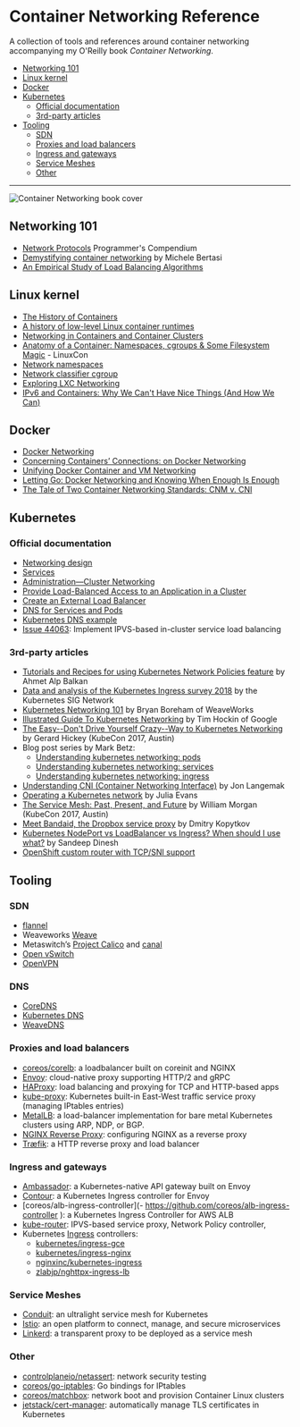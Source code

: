 # Container Networking Reference

A collection of tools and references around container networking accompanying my O'Reilly book _Container Networking_.

- [Networking 101](#networking-101)
- [Linux kernel](#linux-kernel)
- [Docker](#docker)
- [Kubernetes](#kubernetes)
  - [Official documentation](#official-documentation)
  - [3rd-party articles](#3rd-party-articles)
- [Tooling](#tooling)
  - [SDN](#sdn)
  - [Proxies and load balancers](#proxies-and-load-balancers)
  - [Ingress and gateways](#ingress-and-gateways)
  - [Service Meshes](#service-meshes)
  - [Other](#other)

---

![Container Networking book cover](img/cn-book.png)

## Networking 101

- [Network Protocols](https://www.destroyallsoftware.com/compendium/network-protocols?share_key=97d3ba4c24d21147) Programmer's Compendium
- [Demystifying container networking](http://blog.mbrt.it/2017-10-01-demystifying-container-networking/) by Michele Bertasi
- [An Empirical Study of Load Balancing Algorithms](http://liblb.com/learn.html)

## Linux kernel

- [The History of Containers](http://red.ht/1mCDpJU)
- [A history of low-level Linux container runtimes](https://opensource.com/article/18/1/history-low-level-container-runtimes)
- [Networking in Containers and Container Clusters](http://wiki.iptables.org/pablo/netdev0.1/papers/Networking-in-Containers-and-Container-Clusters.pdf)
- [Anatomy of a Container: Namespaces, cgroups & Some Filesystem Magic](http://bit.ly/1SAn4RU) - LinuxCon
- [Network namespaces](https://lwn.net/Articles/219794/)
- [Network classifier cgroup](https://www.kernel.org/doc/Documentation/cgroup-v1/net_cls.txt)
- [Exploring LXC Networking](http://bit.ly/1kMA2hE)
- [IPv6 and Containers: Why We Can't Have Nice Things (And How We Can)](https://www.youtube.com/watch?v=eF50OxZ5u4o)

## Docker

- [Docker Networking](http://bit.ly/1JXWf2R)
- [Concerning Containers’ Connections: on Docker Networking](http://bit.ly/1JXWfjl)
- [Unifying Docker Container and VM Networking](http://bit.ly/1JuCDs5)
- [Letting Go: Docker Networking and Knowing When Enough Is Enough](http://bit.ly/1TEXFVr)
- [The Tale of Two Container Networking Standards: CNM v. CNI](http://www.nuagenetworks.net/blog/container-networking-standards/)

## Kubernetes 

### Official documentation

- [Networking design](https://github.com/kubernetes/community/blob/master/contributors/design-proposals/network/networking.md)
- [Services](https://kubernetes.io/docs/concepts/services-networking/service/)
- [Administration—Cluster Networking](https://kubernetes.io/docs/concepts/cluster-administration/networking/)
- [Provide Load-Balanced Access to an Application in a Cluster](https://kubernetes.io/docs/tasks/access-application-cluster/load-balance-access-application-cluster/)
- [Create an External Load Balancer](https://kubernetes.io/docs/tasks/access-application-cluster/create-external-load-balancer/)
- [DNS for Services and Pods](https://kubernetes.io/docs/concepts/services-networking/dns-pod-service/)
- [Kubernetes DNS example](https://github.com/kubernetes/examples/blob/master/staging/cluster-dns/README.md)
- [Issue 44063](https://github.com/kubernetes/kubernetes/issues/44063): Implement IPVS-based in-cluster service load balancing

### 3rd-party articles

- [Tutorials and Recipes for using Kubernetes Network Policies feature](https://github.com/ahmetb/kubernetes-network-policy-recipes) by Ahmet Alp Balkan
- [Data and analysis of the Kubernetes Ingress survey 2018](https://github.com/bowei/k8s-ingress-survey-2018) by the Kubernetes SIG Network
- [Kubernetes Networking 101](https://www.slideshare.net/weaveworks/kubernetes-networking-78049891) by Bryan Boreham of WeaveWorks
- [Illustrated Guide To Kubernetes Networking](https://speakerdeck.com/thockin/illustrated-guide-to-kubernetes-networking) by Tim Hockin of Google
- [The Easy--Don't Drive Yourself Crazy--Way to Kubernetes Networking](https://www.youtube.com/watch?v=H5Zl_kDOwBU) by Gerard Hickey (KubeCon 2017, Austin) 
- Blog post series by Mark Betz:
  - [Understanding kubernetes networking: pods](https://medium.com/google-cloud/understanding-kubernetes-networking-pods-7117dd28727)
  - [Understanding kubernetes networking: services](https://medium.com/google-cloud/understanding-kubernetes-networking-services-f0cb48e4cc82)
  - [Understanding kubernetes networking: ingress](https://medium.com/google-cloud/understanding-kubernetes-networking-ingress-1bc341c84078)
- [Understanding CNI (Container Networking Interface)](http://www.dasblinkenlichten.com/understanding-cni-container-networking-interface/) by Jon Langemak
- [Operating a Kubernetes network](https://jvns.ca/blog/2017/10/10/operating-a-kubernetes-network/) by Julia Evans
- [The Service Mesh: Past, Present, and Future](https://www.youtube.com/watch?v=2trOvMUuLkk) by William Morgan (KubeCon 2017, Austin)
- [Meet Bandaid, the Dropbox service proxy](https://blogs.dropbox.com/tech/2018/03/meet-bandaid-the-dropbox-service-proxy/) by Dmitry Kopytkov
- [Kubernetes NodePort vs LoadBalancer vs Ingress? When should I use what?](https://medium.com/google-cloud/kubernetes-nodeport-vs-loadbalancer-vs-ingress-when-should-i-use-what-922f010849e0) by Sandeep Dinesh
- [OpenShift custom router with TCP/SNI support](https://blog.zhaw.ch/icclab/openshift-custom-router-with-tcpsni-support/)

## Tooling

### SDN

- [flannel](https://coreos.com/flannel/docs/latest/)
- Weaveworks [Weave](http://weave.works/)
- Metaswitch’s [Project Calico](http://www.projectcalico.org/) and [canal](https://github.com/projectcalico/canal)
- [Open vSwitch](http://openvswitch.org/) 
- [OpenVPN](https://openvpn.net/)

### DNS

- [CoreDNS](https://coredns.io/)
- [Kubernetes DNS](https://github.com/kubernetes/dns)
- [WeaveDNS](https://www.weave.works/docs/net/latest/tasks/weavedns/weavedns/)

### Proxies and load balancers

- [coreos/corelb](https://github.com/coreos/corelb): a loadbalancer built on coreinit and NGINX
- [Envoy](https://www.envoyproxy.io/): cloud-native proxy supporting HTTP/2 and gRPC
- [HAProxy](http://www.haproxy.org/): load balancing and proxying for TCP and HTTP-based apps
- [kube-proxy](https://kubernetes.io/docs/reference/generated/kube-proxy/): Kubernetes built-in East-West traffic service proxy (managing IPtables entries)
- [MetalLB](https://metallb.universe.tf/): a load-balancer implementation for bare metal Kubernetes clusters using ARP, NDP, or BGP.
- [NGINX Reverse Proxy](https://docs.nginx.com/nginx/admin-guide/web-server/reverse-proxy/): configuring NGINX as a reverse proxy
- [Træfik](https://traefik.io/): a HTTP reverse proxy and load balancer

### Ingress and gateways

- [Ambassador](https://www.getambassador.io/): a Kubernetes-native API gateway built on Envoy
- [Contour](https://github.com/heptio/contour): a Kubernetes Ingress controller for Envoy
- [coreos/alb-ingress-controller](- https://github.com/coreos/alb-ingress-controller
): a Kubernetes Ingress Controller for AWS ALB 
- [kube-router](https://www.kube-router.io/): IPVS-based service proxy, Network Policy  controller, 
- Kubernetes [Ingress](https://kubernetes.io/docs/concepts/services-networking/ingress/) controllers:
  - [kubernetes/ingress-gce](https://github.com/kubernetes/ingress-gce/)
  - [kubernetes/ingress-nginx](https://github.com/kubernetes/ingress-nginx)
  - [nginxinc/kubernetes-ingress](https://github.com/nginxinc/kubernetes-ingress)
  - [zlabjp/nghttpx-ingress-lb](https://github.com/zlabjp/nghttpx-ingress-lb)

### Service Meshes

- [Conduit](https://conduit.io/): an ultralight service mesh for Kubernetes
- [Istio](https://istio.io/): an open platform to connect, manage, and secure microservices
- [Linkerd](https://linkerd.io/): a transparent proxy to be deployed as a service mesh


### Other

- [controlplaneio/netassert](https://github.com/controlplaneio/netassert): network security testing 
- [coreos/go-iptables](https://github.com/coreos/go-iptables): Go bindings for IPtables
- [coreos/matchbox](https://github.com/coreos/matchbox): network boot and provision Container Linux clusters
- [jetstack/cert-manager](https://github.com/jetstack/cert-manager/): automatically manage TLS certificates in Kubernetes

